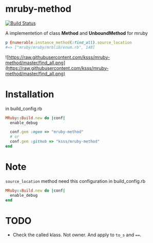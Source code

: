 mruby-method
===

[![Build Status](https://travis-ci.org/ksss/mruby-method.svg)](https://travis-ci.org/ksss/mruby-method)

A implementetion of class **Method** and **UnboundMethod** for mruby

```ruby
p Enumerable.instance_method(:find_all).source_location
#=> ["mruby/mruby/mrblib/enum.rb", 148]
```

![https://raw.githubusercontent.com/ksss/mruby-method/master/find_all.png](https://raw.githubusercontent.com/ksss/mruby-method/master/find_all.png)

# Installation

in build_config.rb

```ruby
MRuby::Build.new do |conf|
  enable_debug

  conf.gem :mgem => "mruby-method"
  # or
  conf.gem :github => "ksss/mruby-method"
end
```

# Note

`source_location` method need this configuration in build_config.rb

```ruby
MRuby::Build.new do |conf|
  enable_debug
end
```

# TODO

- Check the called klass. Not owner. And apply to `to_s` and `==`.
